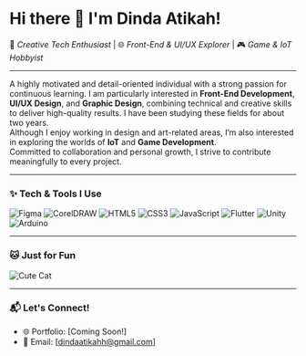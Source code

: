 # Hi there 👋 I'm Dinda Atikah!

🎨 *Creative Tech Enthusiast* | 🌐 *Front-End & UI/UX Explorer* | 🎮 *Game & IoT Hobbyist*

---

A highly motivated and detail-oriented individual with a strong passion for continuous learning. I am particularly interested in **Front-End Development**, **UI/UX Design**, and **Graphic Design**, combining technical and creative skills to deliver high-quality results. I have been studying these fields for about two years.  
Although I enjoy working in design and art-related areas, I’m also interested in exploring the worlds of **IoT** and **Game Development**.  
Committed to collaboration and personal growth, I strive to contribute meaningfully to every project.

---

### ✨ Tech & Tools I Use
![Figma](https://img.shields.io/badge/-Figma-F24E1E?style=for-the-badge&logo=figma&logoColor=white)
![CorelDRAW](https://img.shields.io/badge/-CorelDRAW-00B388?style=for-the-badge&logo=coreldraw&logoColor=white)
![HTML5](https://img.shields.io/badge/-HTML5-E34F26?style=for-the-badge&logo=html5&logoColor=white)
![CSS3](https://img.shields.io/badge/-CSS3-1572B6?style=for-the-badge&logo=css3&logoColor=white)
![JavaScript](https://img.shields.io/badge/-JavaScript-F7DF1E?style=for-the-badge&logo=javascript&logoColor=black)
![Flutter](https://img.shields.io/badge/-Flutter-02569B?style=for-the-badge&logo=flutter&logoColor=white)
![Unity](https://img.shields.io/badge/-Unity-100000?style=for-the-badge&logo=unity&logoColor=white)
![Arduino](https://img.shields.io/badge/-Arduino-00979D?style=for-the-badge&logo=arduino&logoColor=white)

---

### 🐱 Just for Fun
![Cute Cat](https://media.giphy.com/media/JIX9t2j0ZTN9S/giphy.gif)

---

### 📬 Let's Connect!
- 🌐 Portfolio: [Coming Soon!]
- 📧 Email: [dindaatikahh@gmail.com]
